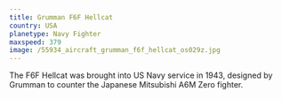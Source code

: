 ```yaml
---
title: Grumman F6F Hellcat
country: USA
planetype: Navy Fighter
maxspeed: 379
image: /55934_aircraft_grumman_f6f_hellcat_os029z.jpg
---
```

The F6F Hellcat was brought into US Navy service in 1943, designed by Grumman to counter the Japanese Mitsubishi A6M Zero fighter.